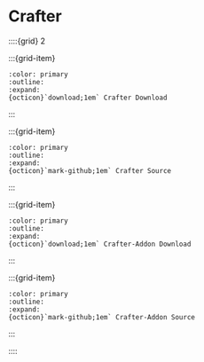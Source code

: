 # Crafter

::::{grid} 2

:::{grid-item}
```{button-link} https://api.smithed.dev/download?pack=smithed:crafter
:color: primary
:outline:
:expand:
{octicon}`download;1em` Crafter Download
```
:::

:::{grid-item}
```{button-link} https://github.com/Smithed-MC/Libraries/tree/main/smithed_libraries/packs/crafter-addon/
:color: primary
:outline:
:expand:
{octicon}`mark-github;1em` Crafter Source
```
:::

:::{grid-item}
```{button-link} https://api.smithed.dev/download?pack=smithed:crafter-addon
:color: primary
:outline:
:expand:
{octicon}`download;1em` Crafter-Addon Download
```
:::

:::{grid-item}
```{button-link} https://github.com/Smithed-MC/Libraries/tree/main/smithed_libraries/packs/crafter-addon/
:color: primary
:outline:
:expand:
{octicon}`mark-github;1em` Crafter-Addon Source
```
:::

::::
